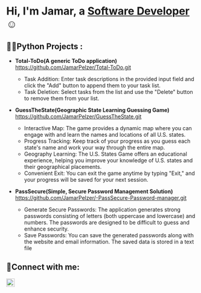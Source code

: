 <h1>Hi, I'm Jamar, a <a href="https://linkedin.com/in/jamarpelzer">Software Developer</a>☺</h1>

<h2>👨‍💻Python Projects :</h2>

- <b>Total-ToDo(A generic ToDo application)</b> https://github.com/JamarPelzer/Total-ToDo.git
    - Task Addition: Enter task descriptions in the provided input field and click the "Add" button to append them to your task list.
    - Task Deletion: Select tasks from the list and use the "Delete" button to remove them from your list.
  
- <b>GuessTheState(Geographic State Learning Guessing Game)</b> https://github.com/JamarPelzer/GuessTheState.git
    - Interactive Map: The game provides a dynamic map where you can engage with and learn the names and locations of all U.S. states.
    - Progress Tracking: Keep track of your progress as you guess each state's name and work your way through the entire map.
    - Geography Learning: The U.S. States Game offers an educational experience, helping you improve your knowledge of U.S. states and their geographical placements.
    - Convenient Exit: You can exit the game anytime by typing "Exit," and your progress will be saved for your next session.

- <b>PassSecure(Simple, Secure Password Management Solution)</b> https://github.com/JamarPelzer/-PassSecure-Password-manager.git
    - Generate Secure Passwords: The application generates strong passwords consisting of letters (both uppercase and lowercase) and numbers. The passwords are designed to be difficult to guess and enhance security.
    - Save Passwords: You can save the generated passwords along with the website and email information. The saved data is stored in a text file

<h2>🤳Connect with me:</h2>

[<img align="left" alt="Josh | LinkedIn" width="22px" src="https://cdn.jsdelivr.net/npm/simple-icons@v3/icons/linkedin.svg" />][linkedin]


[linkedin]: https://linkedin.com/in/jamarpelzer
